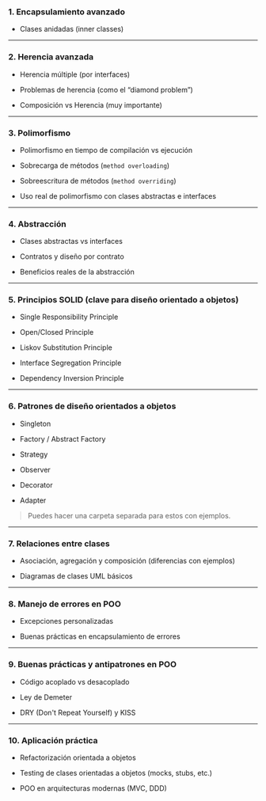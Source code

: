 ### **1. Encapsulamiento avanzado**

- Clases anidadas (inner classes)

---

### **2. Herencia avanzada**

- Herencia múltiple (por interfaces)
    
- Problemas de herencia (como el “diamond problem”)
    
- Composición vs Herencia (muy importante)
    

---

### **3. Polimorfismo**

- Polimorfismo en tiempo de compilación vs ejecución
    
- Sobrecarga de métodos (`method overloading`)
    
- Sobreescritura de métodos (`method overriding`)
    
- Uso real de polimorfismo con clases abstractas e interfaces
    

---

### **4. Abstracción**

- Clases abstractas vs interfaces
    
- Contratos y diseño por contrato
    
- Beneficios reales de la abstracción
    

---

### **5. Principios SOLID (clave para diseño orientado a objetos)**

- Single Responsibility Principle
    
- Open/Closed Principle
    
- Liskov Substitution Principle
    
- Interface Segregation Principle
    
- Dependency Inversion Principle
    

---

### **6. Patrones de diseño orientados a objetos**

- Singleton
    
- Factory / Abstract Factory
    
- Strategy
    
- Observer
    
- Decorator
    
- Adapter
    

> Puedes hacer una carpeta separada para estos con ejemplos.

---

### **7. Relaciones entre clases**

- Asociación, agregación y composición (diferencias con ejemplos)
    
- Diagramas de clases UML básicos
    

---

### **8. Manejo de errores en POO**

- Excepciones personalizadas
    
- Buenas prácticas en encapsulamiento de errores
    

---

### **9. Buenas prácticas y antipatrones en POO**

- Código acoplado vs desacoplado
    
- Ley de Demeter
    
- DRY (Don't Repeat Yourself) y KISS
    

---

### **10. Aplicación práctica**

- Refactorización orientada a objetos
    
- Testing de clases orientadas a objetos (mocks, stubs, etc.)
    
- POO en arquitecturas modernas (MVC, DDD)